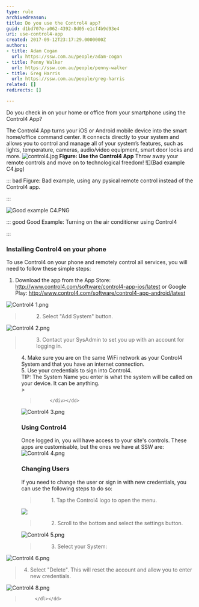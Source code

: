 ```yaml
---
type: rule
archivedreason: 
title: Do you use the Control4 app?
guid: d1bd707e-a062-4392-8d05-e1cf4b9d93e4
uri: use-control4-app
created: 2017-09-12T23:17:29.0000000Z
authors:
- title: Adam Cogan
  url: https://ssw.com.au/people/adam-cogan
- title: Penny Walker
  url: https://ssw.com.au/people/penny-walker
- title: Greg Harris
  url: https://ssw.com.au/people/greg-harris
related: []
redirects: []

---
```


Do you check in on your home or office from your smartphone using the Control4 App?




<!--endintro-->

The Control4 App turns your iOS or Android mobile device into the smart home/office command center. It connects directly to your system and allows you to control and manage all of your system’s features, such as lights, temperature, cameras, audio/video equipment, smart door locks and more.
![control4.jpg](os3app.webp)
**Figure: Use the Control4 App** 
    Throw away your remote controls and move on to technological freedom!
![](Bad example C4.jpg)

::: bad
Figure: Bad example, using any pysical remote control instead of the Control4 app.

:::


![Good example C4.PNG](boardroomac.jpg)

::: good
Good Example: Turning on the air conditioner using Control4

:::


### Installing Control4 on your phone

To use Control4 on your phone and remotely control all services, you will need to follow these simple steps:


1. Download the app from the App Store: http://www.control4.com/software/control4-app-ios/latest
or Google Play: http://www.control4.com/software/control4-app-android/latest

![Control4 1.png](control4iosappstore.jpg)

> <dd><dl class="ssw15-rteElement-ImageArea"><span style="background-color:initial;color:#333333;">2.</span><span style="background-color:initial;"> Select "Add System" button.</span></dl></dd>

![Control4 2.png](control4start.jpg)


> <dd><div>3. Contact your SysAdmin to set you up with an account for logging in.
</div></dd><dd><div>4. Make sure you are on the same WiFi network as your Control4 System and that you have an internet connection.
</div></dd><dd>5. Use your credentials to sign into Control4. 
</dd><dd>TIP: The System Name you enter is what the system will be called on your device. It can be anything.  
</dd><dd><div>
>             

>          </div></dd>

![Control4 3.png](control4add.jpg)

### Using Control4

Once logged in, you will have access to your site's controls. These apps are customisable, but the ones we have at SSW are:
![Control4 4.png](control4reception-notes.jpg)

### Changing Users

If you need to change the user or sign in with new credentials, you can use the following steps to do so:


> <dd><dl class="ssw15-rteElement-ImageArea">1. Tap the Control4 logo to open the menu.</dl></dd>

![](control4receptionLogo.jpg)


> <dd><dl class="ssw15-rteElement-ImageArea">2. Scroll to the bottom and <span style="background-color:initial;">s</span><span style="background-color:initial;">elect the settings button.</span></dl></dd>

![Control4 5.png](control4menusettings.png)


> <dd><dl class="ssw15-rteElement-ImageArea">3. Select your System:
</dl></dd>

![Control4 6.png](control4settings.jpg)

> 




> 4. Select "Delete". This will reset the account and allow you to enter new credentials.


![Control4 8.png](control4delete.jpg)

> <dd><dl class="ssw15-rteElement-ImageArea">
>             

>          </dl></dd>
